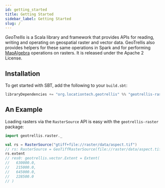 ```yaml
---
id: getting_started
title: Getting Started 
sidebar_label: Getting Started 
slug: /
---
```


_GeoTrellis_ is a Scala library and framework that provides APIs for reading, writing and operating on geospatial raster and vector data. GeoTrellis also provides helpers for these same operations in Spark and for performing [MapAlgebra](https://en.wikipedia.org/wiki/Map_algebra) operations on rasters. It is released under the Apache 2 License.

## Installation

To get started with SBT, add the following to your `build.sbt`:
```scala
libraryDependencies += "org.locationtech.geotrellis" %% "geotrellis-raster" % "3.5.2-SNAPSHOT"
```

## An Example

Loading rasters via the `RasterSource` API is easy with the `geotrellis-raster` package:

```scala
import geotrellis.raster._

val rs = RasterSource("gtiff+file://raster/data/aspect.tif")
// rs: RasterSource = GeoTiffRasterSource(file://raster/data/aspect.tif)
rs.extent
// res0: geotrellis.vector.Extent = Extent(
//   630000.0,
//   215000.0,
//   645000.0,
//   228500.0
// )
```
